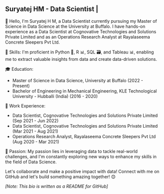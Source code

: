 ## Suryatej HM - Data Scientist |

👋 Hello, I'm Suryatej H M, a Data Scientist currently pursuing my Master of Science in Data Science at the University at Buffalo. I have hands-on experience as a Data Scientist at Cognovative Technologies and Solutions Private Limited and as an Operations Research Analyst at Rayalaseema Concrete Sleepers Pvt Ltd.

🔧 Skills:
I'm proficient in Python 🐍, R 📊, SQL 🗃️, and Tableau 📊, enabling me to extract valuable insights from data and create data-driven solutions.

🎓 Education:
- Master of Science in Data Science, University at Buffalo (2022 - Present)
- Bachelor of Engineering in Mechanical Engineering, KLE Technological University - Hubballi (India) (2016 - 2020)

💼 Work Experience:
- Data Scientist, Cognovative Technologies and Solutions Private Limited (Sep 2021 - Jun 2022)
- Data Scientist, Cognovative Technologies and Solutions Private Limited (Mar 2021 - Aug 2021)
- Operations Research Analyst, Rayalaseema Concrete Sleepers Pvt Ltd (Aug 2020 - Mar 2021)

🚀 Passion:
My passion lies in leveraging data to tackle real-world challenges, and I'm constantly exploring new ways to enhance my skills in the field of Data Science.

Let's collaborate and make a positive impact with data! Connect with me on GitHub and let's build something amazing together! 😊

*[Note: This bio is written as a README for GitHub]*
<!---
Suryatejhm/Suryatejhm is a ✨ special ✨ repository because its `README.md` (this file) appears on your GitHub profile.
You can click the Preview link to take a look at your changes.
--->
